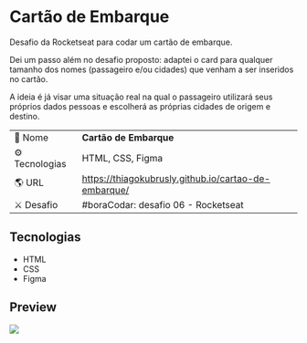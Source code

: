 # Cartão de Embarque

<p>Desafio da Rocketseat para codar um cartão de embarque.</p>
<p>Dei um passo além no desafio proposto: adaptei o card para qualquer tamanho dos nomes (passageiro e/ou cidades) que venham a ser inseridos no cartão.</p>
<p>A ideia é já visar uma situação real na qual o passageiro utilizará seus próprios dados pessoas e escolherá as próprias cidades de origem e destino.</p>


|||
| -------------  | --- |
| :bookmark: Nome        | **Cartão de Embarque**
| :gear: Tecnologias | HTML, CSS, Figma
| :earth_americas: URL         | https://thiagokubrusly.github.io/cartao-de-embarque/
| :crossed_swords: Desafio     | #boraCodar: desafio 06 - Rocketseat

## Tecnologias

- HTML
- CSS 
- Figma

## Preview

<!-- Inserir imagem com a #vitrinedev ao final do link -->
![](https://raw.githubusercontent.com/thiagokubrusly/cartao-de-embarque/main/desafioRocket/boardcardGif.gif)
